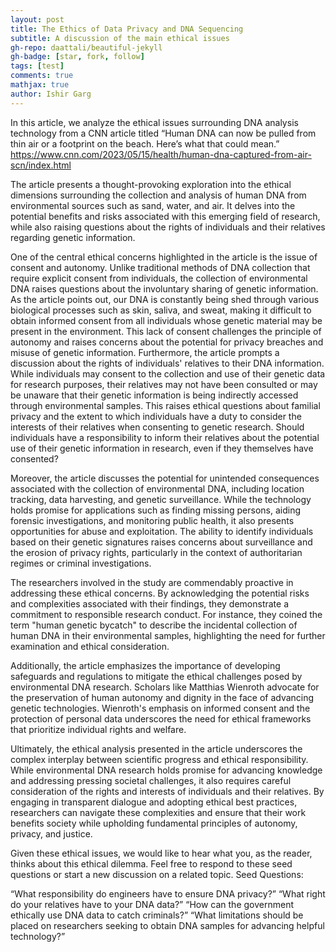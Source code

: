 ```yaml
---
layout: post
title: The Ethics of Data Privacy and DNA Sequencing
subtitle: A discussion of the main ethical issues
gh-repo: daattali/beautiful-jekyll
gh-badge: [star, fork, follow]
tags: [test]
comments: true
mathjax: true
author: Ishir Garg
---
```


In this article, we analyze the ethical issues surrounding DNA analysis technology from a CNN article titled “Human DNA can now be pulled from thin air or a footprint on the beach. Here’s what that could mean.”
https://www.cnn.com/2023/05/15/health/human-dna-captured-from-air-scn/index.html

The article presents a thought-provoking exploration into the ethical dimensions surrounding the collection and analysis of human DNA from environmental sources such as sand, water, and air. It delves into the potential benefits and risks associated with this emerging field of research, while also raising questions about the rights of individuals and their relatives regarding genetic information.

One of the central ethical concerns highlighted in the article is the issue of consent and autonomy. Unlike traditional methods of DNA collection that require explicit consent from individuals, the collection of environmental DNA raises questions about the involuntary sharing of genetic information. As the article points out, our DNA is constantly being shed through various biological processes such as skin, saliva, and sweat, making it difficult to obtain informed consent from all individuals whose genetic material may be present in the environment. This lack of consent challenges the principle of autonomy and raises concerns about the potential for privacy breaches and misuse of genetic information.
Furthermore, the article prompts a discussion about the rights of individuals' relatives to their DNA information. While individuals may consent to the collection and use of their genetic data for research purposes, their relatives may not have been consulted or may be unaware that their genetic information is being indirectly accessed through environmental samples. This raises ethical questions about familial privacy and the extent to which individuals have a duty to consider the interests of their relatives when consenting to genetic research. Should individuals have a responsibility to inform their relatives about the potential use of their genetic information in research, even if they themselves have consented?

Moreover, the article discusses the potential for unintended consequences associated with the collection of environmental DNA, including location tracking, data harvesting, and genetic surveillance. While the technology holds promise for applications such as finding missing persons, aiding forensic investigations, and monitoring public health, it also presents opportunities for abuse and exploitation. The ability to identify individuals based on their genetic signatures raises concerns about surveillance and the erosion of privacy rights, particularly in the context of authoritarian regimes or criminal investigations.

The researchers involved in the study are commendably proactive in addressing these ethical concerns. By acknowledging the potential risks and complexities associated with their findings, they demonstrate a commitment to responsible research conduct. For instance, they coined the term "human genetic bycatch" to describe the incidental collection of human DNA in their environmental samples, highlighting the need for further examination and ethical consideration.

Additionally, the article emphasizes the importance of developing safeguards and regulations to mitigate the ethical challenges posed by environmental DNA research. Scholars like Matthias Wienroth advocate for the preservation of human autonomy and dignity in the face of advancing genetic technologies. Wienroth's emphasis on informed consent and the protection of personal data underscores the need for ethical frameworks that prioritize individual rights and welfare.

Ultimately, the ethical analysis presented in the article underscores the complex interplay between scientific progress and ethical responsibility. While environmental DNA research holds promise for advancing knowledge and addressing pressing societal challenges, it also requires careful consideration of the rights and interests of individuals and their relatives. By engaging in transparent dialogue and adopting ethical best practices, researchers can navigate these complexities and ensure that their work benefits society while upholding fundamental principles of autonomy, privacy, and justice.

Given these ethical issues, we would like to hear what you, as the reader, thinks about this ethical dilemma. Feel free to respond to these seed questions or start a new discussion on a related topic.
Seed Questions:

“What responsibility do engineers have to ensure DNA privacy?”
“What right do your relatives have to your DNA data?”
“How can the government ethically use DNA data to catch criminals?”
“What limitations should be placed on researchers seeking to obtain DNA samples for advancing helpful technology?”
